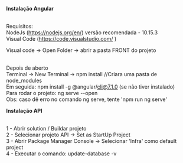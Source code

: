 <b>Instalação Angular</b> <br><br>

Requisitos: <br>
NodeJs (https://nodejs.org/en/) versão recomendada - 10.15.3 <br>
Visual Code (https://code.visualstudio.com/ )

Visual code -> Open Folder -> abrir a pasta FRONT do projeto <br><br>

Depois de aberto <br>
Terminal -> New Terminal -> npm install //Criara uma pasta de node_modules <br>
Em seguida: npm install -g @angular/cli@7.1.0 (se não tiver instalado) <br>
Para rodar o projeto: ng serve --open <br>
Obs: caso dê erro no comando ng serve, tente 'npm run ng serve' <br>


<b>Instalação API</b><br><br>

1 - Abrir solution / Buildar projeto <br>
2 - Selecionar projeto API -> Set as StartUp Project <br>
3 - Abrir Package Manager Console -> Selecionar 'Infra' como default project <br>
4 - Executar o comando: update-database -v <br>
